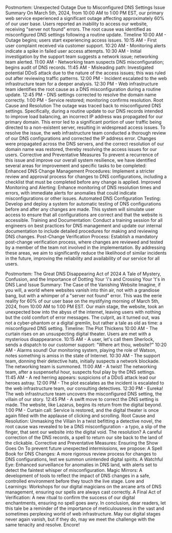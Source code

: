 
Postmortem: Unexpected Outage Due to Misconfigured DNS Settings
Issue Summary
On March 5th, 2024, from 10:00 AM to 1:00 PM EST, our primary web service experienced a significant outage affecting approximately 60% of our user base. Users reported an inability to access our website, receiving "server not found" errors. The root cause was identified as misconfigured DNS settings following a routine update.
Timeline
10:00 AM - Outage begins; users start experiencing access issues.
10:15 AM - First user complaint received via customer support.
10:20 AM - Monitoring alerts indicate a spike in failed user access attempts.
10:30 AM - Initial investigation by the support team suggests a network issue; networking team alerted.
11:00 AM - Networking team suspects DNS misconfiguration; begins audit of DNS records.
11:45 AM - Misleading path: Investigated potential DDoS attack due to the nature of the access issues; this was ruled out after reviewing traffic patterns.
12:00 PM - Incident escalated to the web infrastructure team for a deeper analysis.
12:30 PM - Web infrastructure team identifies the root cause as a DNS misconfiguration during a routine update.
12:45 PM - DNS settings corrected to resolve the domain name correctly.
1:00 PM - Service restored; monitoring confirms resolution.
Root Cause and Resolution
The outage was traced back to misconfigured DNS settings. Specifically, during a routine update to our DNS records intended to improve load balancing, an incorrect IP address was propagated for our primary domain. This error led to a significant portion of user traffic being directed to a non-existent server, resulting in widespread access issues.
To resolve the issue, the web infrastructure team conducted a thorough review of our DNS configurations and corrected the IP address error. Changes were propagated across the DNS servers, and the correct resolution of our domain name was restored, thereby resolving the access issues for our users.
Corrective and Preventative Measures
To prevent a recurrence of this issue and improve our overall system resilience, we have identified several areas for improvement and specific tasks to be completed:
Enhanced DNS Change Management Procedures: Implement a stricter review and approval process for changes to DNS configurations, including a checklist that must be completed before any change is applied.
Improved Monitoring and Alerting: Enhance monitoring of DNS resolution times and errors, with immediate alerts for anomalies that could indicate misconfigurations or other issues.
Automated DNS Configuration Testing: Develop and deploy a system for automatic testing of DNS configurations before and after any changes are made. This system will simulate user access to ensure that all configurations are correct and that the website is accessible.
Training and Documentation: Conduct a training session for all engineers on best practices for DNS management and update our internal documentation to include detailed procedures for making and reviewing DNS changes.
Post-Change Verification Process: Establish a mandatory post-change verification process, where changes are reviewed and tested by a member of the team not involved in the implementation.
By addressing these areas, we aim to significantly reduce the likelihood of similar incidents in the future, improving the reliability and availability of our service for all users.

Postmortem: The Great DNS Disappearing Act of 2024
A Tale of Mystery, Confusion, and the Importance of Dotting Your 'i's and Crossing Your 't's in DNS Land
Issue Summary: The Case of the Vanishing Website
Imagine, if you will, a world where websites vanish into thin air, not with a grandiose bang, but with a whimper of a "server not found" error. This was the eerie reality for 60% of our user base on the mystifying morning of March 5th, 2024, from 10:00 AM to 1:00 PM EST. Our main stage, the website, took an unexpected bow into the abyss of the internet, leaving users with nothing but the cold comfort of error messages. The culprit, as it turned out, was not a cyber-phantom or a digital gremlin, but rather a tale as old as time: a misconfigured DNS setting.
Timeline: The Plot Thickens
10:00 AM - The curtain rises on an unsuspecting digital theater. Users are met with a mysterious disappearance.
10:15 AM - A user, let's call them Sherlock, sends a dispatch to our customer support: "Where art thou, website?"
10:20 AM - Alarms sound! Our monitoring system, playing the role of Watson, notes something is amiss in the state of Internet.
10:30 AM - The support team, donning their detective hats, initially suspects a network blockade. The networking team is summoned.
11:00 AM - A twist! The networking team, after a suspenseful hour, suspects foul play by the DNS settings.
11:45 AM - A red herring appears: suspicions of a DDoS attack lead our heroes astray.
12:00 PM - The plot escalates as the incident is escalated to the web infrastructure team, our consulting detectives.
12:30 PM - Eureka! The web infrastructure team uncovers the misconfigured DNS setting, the villain of our story.
12:45 PM - A swift move to correct the DNS setting is made. The website, like Lazarus, begins its return from the digital beyond.
1:00 PM - Curtain call: Service is restored, and the digital theater is once again filled with the applause of clicking and scrolling.
Root Cause and Resolution: Unmasking the Villain
In a twist befitting a detective novel, the root cause was revealed to be a DNS misconfiguration - a typo, a slip of the finger, that sent our website into the digital void. The resolution? A careful correction of the DNS records, a spell to return our site back to the land of the clickable.
Corrective and Preventative Measures: Ensuring the Show Goes On
To prevent future unexpected intermissions, we propose:
A Spell Book for DNS Changes: A more rigorous review process for changes to DNS configurations, lest we summon unintended digital spirits.
A Watchful Eye: Enhanced surveillance for anomalies in DNS land, with alerts set to detect the faintest whisper of misconfiguration.
Magic Mirrors: A development of tools to reflect the impact of DNS changes in a safe, controlled environment before they touch the live stage.
Lore and Learnings: Workshops for our digital magicians on the arcane arts of DNS management, ensuring our spells are always cast correctly.
A Final Act of Verification: A new ritual to confirm the success of our digital enchantments, ensuring no spell goes awry.
In conclusion, dear readers, let this tale be a reminder of the importance of meticulousness in the vast and sometimes perplexing world of web infrastructure. May our digital stages never again vanish, but if they do, may we meet the challenge with the same tenacity and resolve. Encore!


